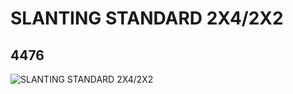 # SLANTING STANDARD 2X4/2X2
## 4476
![SLANTING STANDARD 2X4/2X2](https://lc-www-live-s.legocdn.com/media/bricks/5/2/4142125.jpg)